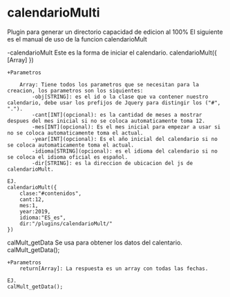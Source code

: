 # calendarioMulti
Plugin para generar un directorio capacidad de edicion al 100%
El siguiente es el manual de uso de la funcion calendarioMult

-calendarioMult
	Este es la forma de iniciar el calendario.
	calendarioMult({
		[Array]
	})

	+Parametros

		Array: Tiene todos los parametros que se necesitan para la creacion, los parametros son los siquientes:
			-obj[STRING]: es el id o la clase que va contener nuestro calendario, debe usar los prefijos de Jquery para distingir los ("#", ".").
			-cant[INT](opcional): es la cantidad de meses a mostrar despues del mes inicial si no se coloca automaticamente toma 12.
			-mes[INT](opcional): Es el mes inicial para empezar a usar si no se coloca automaticamente toma el actual.
			-year[INT](opcional): Es el año inicial del calendario si no se coloca automaticamente toma el actual.
			-idioma[STRING](opcional): es el idioma del calendario si no se coloca el idioma oficial es español.
			-dir[STRING]: es la direccion de ubicacion del js de calendarioMult.

	EJ.
	calendarioMult({
		clase:"#contenidos",
		cant:12,
		mes:1,
		year:2019,
		idioma:"ES_es",
		dir:"/plugins/calendarioMult/"
	})

calMult_getData
	Se usa para obtener los datos del calentario.
	calMult_getData();

	+Parametros
		return[Array]: La respuesta es un array con todas las fechas.

	EJ.
	calMult_getData();
